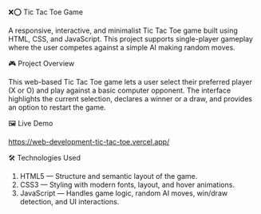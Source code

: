 ❌⭕ Tic Tac Toe Game

A responsive, interactive, and minimalist Tic Tac Toe game built using HTML, CSS, and JavaScript. This project supports single-player gameplay where the user competes against a simple AI making random moves.

🎮 Project Overview

This web-based Tic Tac Toe game lets a user select their preferred player (X or O) and play against a basic computer opponent. The interface highlights the current selection, declares a winner or a draw, and provides an option to restart the game.

🖼️ Live Demo

https://web-development-tic-tac-toe.vercel.app/

🛠️ Technologies Used

1. HTML5 — Structure and semantic layout of the game.
2. CSS3 — Styling with modern fonts, layout, and hover animations.
3. JavaScript — Handles game logic, random AI moves, win/draw detection, and UI interactions.
